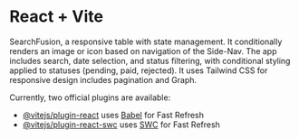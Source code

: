 # React + Vite

SearchFusion, a responsive table with state management. It conditionally renders an image or icon based on navigation of the Side-Nav. The app includes search, date selection, and status filtering, with conditional styling applied to statuses (pending, paid, rejected). It uses Tailwind CSS for responsive design includes pagination and Graph.

Currently, two official plugins are available:

- [@vitejs/plugin-react](https://github.com/vitejs/vite-plugin-react/blob/main/packages/plugin-react/README.md) uses [Babel](https://babeljs.io/) for Fast Refresh
- [@vitejs/plugin-react-swc](https://github.com/vitejs/vite-plugin-react-swc) uses [SWC](https://swc.rs/) for Fast Refresh
